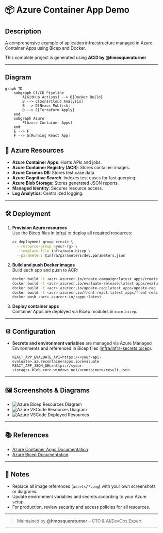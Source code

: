 # 📦 Azure Container App Demo

## Description
A comprehensive example of aplication infraestructure managed in Azure Container Apps using Bicep and Docker.

This complete project is generated using **ACiD by @hmosqueraturner**

---

## Diagram

```mermaid
graph TD
    subgraph CI/CD Pipeline
        A[GitHub Actions] --> B[Docker Build]
        B --> C[SonarCloud Analysis]
        B --> D[Nexus Publish]
        D --> E[Terraform Apply]
    end
    subgraph Azure
        F[Azure Container Apps]
    end
    E --> F
    F --> G[Running React App]
```

## 🔗 Azure Resources

- **Azure Container Apps**: Hosts APIs and jobs.
- **Azure Container Registry (ACR)**: Stores container images.
- **Azure Cosmos DB**: Stores test case data.
- **Azure Cognitive Search**: Indexes test cases for fast querying.
- **Azure Blob Storage**: Stores generated JSON reports.
- **Managed Identity**: Secures resource access.
- **Log Analytics**: Centralized logging.

---

## 🛠️ Deployment

1. **Provision Azure resources**  
   Use the Bicep files in [infra/](infra) to deploy all required resources:
   ```sh
   az deployment group create \
     --resource-group <your-rg> \
     --template-file infra/main.bicep \
     --parameters @infra/parameters/dev.parameters.json
   ```

2. **Build and push Docker images**  
   Build each app and push to ACR:
   ```sh
   docker build -t <acr>.azurecr.io/create-campaign:latest apps/create-campaign
   docker build -t <acr>.azurecr.io/evaluate-release:latest apps/evaluate-release
   docker build -t <acr>.azurecr.io/update-rag:latest apps/update-rag
   docker build -t <acr>.azurecr.io/front-react:latest apps/front-react
   docker push <acr>.azurecr.io/<app>:latest
   ```

3. **Deploy container apps**  
   Container Apps are deployed via Bicep modules in `main.bicep`.

---

## ⚙️ Configuration

- **Secrets and environment variables** are managed via Azure Managed Environments and referenced in Bicep files ([infra/infra-secrets.bicep](infra/infra-secrets.bicep)).

  ```env
  REACT_APP_EVALUATE_API=https://<your-api-evaluate>.azurecontainerapps.io/evaluate
  REACT_APP_JSON_URL=https://<your-storage>.blob.core.windows.net/<container>/result.json
  ```

---

## 🖼️ Screenshots & Diagrams

- ![Azure Bicep Resources Diagram](assets/azure-bicep-resources.png) 
- ![Azure VSCode Resources Diagram](assets/azure-visual-resources.png) 
- ![Azure VSCode Deployed Resources](assets/resources-vscode.png)

---

## 📚 References

- [Azure Container Apps Documentation](https://learn.microsoft.com/en-us/azure/container-apps/)
- [Azure Bicep Documentation](https://learn.microsoft.com/en-us/azure/azure-resource-manager/bicep/)

---

## 📝 Notes

- Replace all image references (`assets/*.png`) with your own screenshots or diagrams.
- Update environment variables and secrets according to your Azure setup.
- For production, review security and access policies for all resources.

---

> Maintained by **@hmosqueraturner** – CTO & AI/DevOps Expert
---
